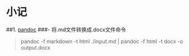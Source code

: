 # 小记
##1. [pandoc](http://www.pandoc.org/)
###- 将.md文件转换成.docx文件命令
> pandoc -f markdown -t html ./input.md | pandoc -f html -t docx -o output.docx